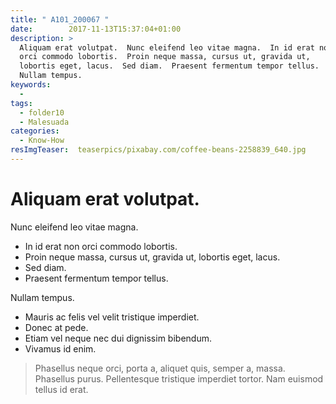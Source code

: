 ```yaml
---
title: " A101_200067 "
date:        2017-11-13T15:37:04+01:00
description: >
  Aliquam erat volutpat.  Nunc eleifend leo vitae magna.  In id erat non
  orci commodo lobortis.  Proin neque massa, cursus ut, gravida ut,
  lobortis eget, lacus.  Sed diam.  Praesent fermentum tempor tellus.
  Nullam tempus.
keywords:
  -
tags:
  - folder10
  - Malesuada
categories:
  - Know-How
resImgTeaser:  teaserpics/pixabay.com/coffee-beans-2258839_640.jpg
---
```


# Aliquam erat volutpat.

Nunc eleifend leo vitae magna.
* In id erat non orci commodo lobortis.
* Proin neque massa, cursus ut, gravida ut, lobortis eget, lacus.
* Sed diam.
* Praesent fermentum tempor tellus.

Nullam tempus.
-  Mauris ac felis vel velit tristique imperdiet.
-  Donec at pede.
-  Etiam vel neque nec dui dignissim bibendum.
-  Vivamus id enim.

> Phasellus neque orci, porta a, aliquet quis, semper a, massa.
> Phasellus purus.
> Pellentesque tristique imperdiet tortor.
> Nam euismod tellus id erat.
